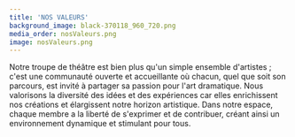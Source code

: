 ```yaml
---
title: 'NOS VALEURS'
background_image: black-370118_960_720.png
media_order: nosValeurs.png
image: nosValeurs.png
---
```


Notre troupe de théâtre est bien plus qu'un simple ensemble d'artistes ; c'est une communauté ouverte et accueillante où chacun, quel que soit son parcours, est invité à partager sa passion pour l'art dramatique. Nous valorisons la diversité des idées et des expériences car elles enrichissent nos créations et élargissent notre horizon artistique. Dans notre espace, chaque membre a la liberté de s'exprimer et de contribuer, créant ainsi un environnement dynamique et stimulant pour tous.
